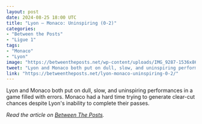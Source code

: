 ```yaml
---
layout: post
date: 2024-08-25 18:00 UTC
title: "Lyon — Monaco: Uninspiring (0-2)"
categories:
- "Between the Posts"
- "Ligue 1"
tags:
- "Monaco"
- "Lyon"
image: "https://betweentheposts.net/wp-content/uploads/IMG_9287-1536x861.jpeg"
tweet: "Lyon and Monaco both put on dull, slow, and uninspiring performances in a game filled with errors. Monaco had a hard time trying to generate clear-cut chances despite Lyon's inability to complete their passes. @BetweenThePosts"
link: "https://betweentheposts.net/lyon-monaco-uninspiring-0-2/"
---
```


Lyon and Monaco both put on dull, slow, and uninspiring performances in a game filled with errors. Monaco had a hard time trying to generate clear-cut chances despite Lyon's inability to complete their passes.

<!---more---> 

*Read the article on [Between The Posts](https://betweentheposts.net/lyon-monaco-uninspiring-0-2/).*

